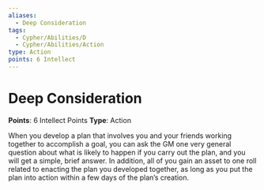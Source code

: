 ```yaml
---
aliases:
  - Deep Consideration
tags:
  - Cypher/Abilities/D
  - Cypher/Abilities/Action
type: Action
points: 6 Intellect
---
```


# Deep Consideration

**Points**: 6 Intellect Points
**Type**: Action

When you develop a plan that involves you and your friends working together to accomplish a goal, you can ask the GM one very general question about what is likely to happen if you carry out the plan, and you will get a simple, brief answer. In addition, all of you gain an asset to one roll related to enacting the plan you developed together, as long as you put the plan into action within a few days of the plan’s creation.

